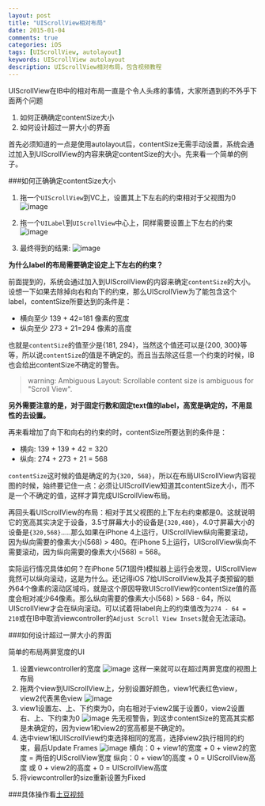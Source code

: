 ```yaml
---
layout: post
title: "UIScrollView相对布局"
date: 2015-01-04
comments: true
categories: iOS
tags: [UIScrollView, autolayout]
keywords: UIScrollView autolayout
description: UIScrollView相对布局，包含视频教程
---
```


UIScrollView在IB中的相对布局一直是个令人头疼的事情，大家所遇到的不外乎下面两个问题
1. 如何正确确定contentSize大小
2. 如何设计超过一屏大小的界面

首先必须知道的一点是使用autolayout后，contentSize无需手动设置，系统会通过加入到UIScrollView的内容来确定contentSize的大小。先来看一个简单的例子。

###如何正确确定contentSize大小

1. 拖一个`UIScrollView`到VC上，设置其上下左右的约束相对于父视图为0
![image](/images/UIScrollView/UIScrollView-1.png)

2. 拖一个`UILabel`到`UIScrollView`中心上，同样需要设置上下左右的约束
![image](/images/UIScrollView/UIScrollView-2.png)

3. 最终得到的结果:
![image](/images/UIScrollView/UIScrollView-4.png)

__为什么label的布局需要确定设定上下左右的约束？__

前面提到的，系统会通过加入到UIScrollView的内容来确定`contentSize`的大小。设想一下如果去除掉向右和向下的约束，那么UIScrollView为了能包含这个label，contentSize所要达到的条件是：

* 横向至少 139 + 42=181 像素的宽度
* 纵向至少 273 + 21=294 像素的高度

也就是`contentSize`的值至少是{181, 294}，当然这个值还可以是{200, 300}等等，所以说`contentSize`的值是不确定的。而且当去除这任意一个约束的时候，IB也会给出contentSize不确定的警告。
> warning: Ambiguous Layout: Scrollable content size is ambiguous for "Scroll View".

__另外需要注意的是，对于固定行数和固定text值的label，高宽是确定的，不用显性的去设置。__

再来看增加了向下和向右的约束的时，contentSize所要达到的条件是：

* 横向: 139 + 139 + 42 = 320
* 纵向: 274 + 273 + 21 = 568

`contentSize`这时候的值是确定的为`{320, 568}`，所以在布局UIScrollView内容视图的时候，始终要记住一点：必须让UIScrollView知道其contentSize大小，而不是一个不确定的值，这样才算完成UIScrollView布局。

再回头看UIScrollView的布局：相对于其父视图的上下左右约束都是0。这就说明它的宽高其实决定于设备，3.5寸屏幕大小的设备是`{320,480}`，4.0寸屏幕大小的设备是`{320,568}`.....那么如果在iPhone 4上运行，UIScrollView纵向需要滚动，因为纵向需要的像素大小(568) > 480。在iPhone 5上运行，UIScrollView纵向不需要滚动，因为纵向需要的像素大小(568) = 568。

实际运行情况具体如何？在iPhone 5(7.1固件)模拟器上运行会发现，UIScrollView竟然可以纵向滚动，这是为什么。还记得iOS 7给UIScrollView及其子类预留的额外64个像素的滚动区域吗，就是这个原因导致UIScrollView的contentSize值的高度会相对减少64像素。那么纵向需要的像素大小(568) > 568 - 64，所以UIScrollView才会在纵向滚动。可以试着将label向上的约束值改为`274 - 64 = 210`或在IB中取消viewcontroller的`Adjust Scroll View Insets`就会无法滚动。

###如何设计超过一屏大小的界面

简单的布局两屏宽度的UI

1. 设置viewcontroller的宽度
![image](/images/UIScrollView/UIScrollView-5.png)
这样一来就可以在超过两屏宽度的视图上布局
2. 拖两个view到UIScrollView上，分别设置好颜色，view1代表红色view，view2代表黑色view
![image](/images/UIScrollView/UIScrollView-6.png)
3. view1设置左、上、下约束为0，向右相对于view2属于设置0，view2设置右、上、下约束为0
![image](/images/UIScrollView/UIScrollView-7.png)
先无视警告，到这步contentSize的宽高其实都是未确定的，因为view1和view2的宽高都是不确定的。
4. 选中view1和UIScrollView约束选择相同的宽高，选择view2执行相同的约束，最后Update Frames
![image](/images/UIScrollView/UIScrollView-8.png)
横向：0 + view1的宽度 + 0 + view2的宽度 = 两倍的UIScrollView宽度
纵向：0 + view1的高度 + 0 = UIScrollView高度 或 0 + view2的高度 + 0 = UIScrollView高度
5. 将viewcontroller的size重新设置为Fixed

###具体操作看[土豆视频](http://www.tudou.com/programs/view/RK6niTubChI)
 
